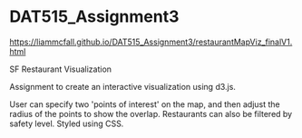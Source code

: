 # DAT515_Assignment3
https://liammcfall.github.io/DAT515_Assignment3/restaurantMapViz_finalV1.html

SF Restaurant Visualization

Assignment to create an interactive visualization using d3.js.

User can specify two 'points of interest' on the map, and then adjust the radius of the points to show the overlap. Restaurants can also be filtered by safety level. Styled using CSS.
